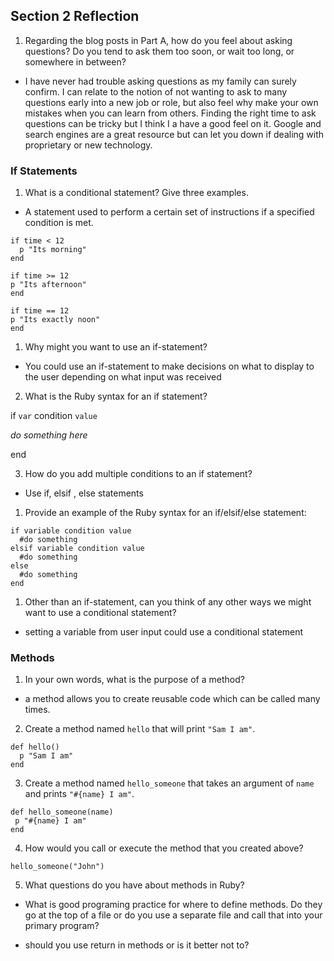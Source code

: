 ## Section 2 Reflection

1. Regarding the blog posts in Part A, how do you feel about asking questions? Do you tend to ask them too soon, or wait too long, or somewhere in between?

+ I have never had trouble asking questions as my family can surely confirm.  I can relate to the notion of not wanting to ask to many questions early into a new job or role, but also feel why make your own mistakes when you can learn from others. Finding the right time to ask questions can be tricky but I think I a have a good feel on it.  Google and search engines are a great resource but can let you down if dealing with proprietary or new technology.

### If Statements

1. What is a conditional statement? Give three examples.

+ A statement used to perform a certain set of instructions if a specified condition is met.

```
if time < 12
  p "Its morning"
end

if time >= 12
p "Its afternoon"
end

if time == 12
p "Its exactly noon"
end
```

1. Why might you want to use an if-statement?

+ You could use an if-statement to make decisions on what to display to the user depending on what input was received  

2. What is the Ruby syntax for an if statement?

if `var` condition `value`

*do something here*

end

3. How do you add multiple conditions to an if statement?

+ Use if, elsif , else statements

1. Provide an example of the Ruby syntax for an if/elsif/else statement:

```
if variable condition value
  #do something
elsif variable condition value
  #do something
else
  #do something
end
```

1. Other than an if-statement, can you think of any other ways we might want to use a conditional statement?
+ setting a variable from user input could use a conditional statement



### Methods

1. In your own words, what is the purpose of a method?
+ a method allows you to create reusable code which can be called many times.

2. Create a method named `hello` that will print `"Sam I am"`.

```
def hello()
  p "Sam I am"
end
```

3. Create a method named `hello_someone` that takes an argument of `name` and prints `"#{name} I am"`.

```
def hello_someone(name)
 p "#{name} I am"
end
```

4. How would you call or execute the method that you created above?

  `hello_someone("John")`

5. What questions do you have about methods in Ruby?
+ What is good programing practice for where to define methods.  Do they go at the top of a file or do you use a separate file and call that into your primary program?

+ should you use return in methods or is it better not to?
 
